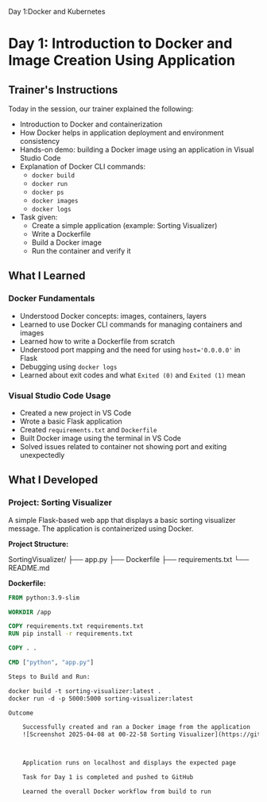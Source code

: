 Day 1:Docker and Kubernetes
# Day 1: Introduction to Docker and Image Creation Using Application

## Trainer's Instructions

Today in the session, our trainer explained the following:

- Introduction to Docker and containerization
- How Docker helps in application deployment and environment consistency
- Hands-on demo: building a Docker image using an application in Visual Studio Code
- Explanation of Docker CLI commands:
  - `docker build`
  - `docker run`
  - `docker ps`
  - `docker images`
  - `docker logs`
- Task given:
  - Create a simple application (example: Sorting Visualizer)
  - Write a Dockerfile
  - Build a Docker image
  - Run the container and verify it

## What I Learned

### Docker Fundamentals

- Understood Docker concepts: images, containers, layers
- Learned to use Docker CLI commands for managing containers and images
- Learned how to write a Dockerfile from scratch
- Understood port mapping and the need for using `host='0.0.0.0'` in Flask
- Debugging using `docker logs`
- Learned about exit codes and what `Exited (0)` and `Exited (1)` mean

### Visual Studio Code Usage

- Created a new project in VS Code
- Wrote a basic Flask application
- Created `requirements.txt` and `Dockerfile`
- Built Docker image using the terminal in VS Code
- Solved issues related to container not showing port and exiting unexpectedly

## What I Developed

### Project: Sorting Visualizer

A simple Flask-based web app that displays a basic sorting visualizer message. The application is containerized using Docker.

**Project Structure:**

SortingVisualizer/ ├── app.py ├── Dockerfile ├── requirements.txt └── README.md


**Dockerfile:**

```dockerfile
FROM python:3.9-slim

WORKDIR /app

COPY requirements.txt requirements.txt
RUN pip install -r requirements.txt

COPY . .

CMD ["python", "app.py"]

Steps to Build and Run:

docker build -t sorting-visualizer:latest .
docker run -d -p 5000:5000 sorting-visualizer:latest

Outcome

    Successfully created and ran a Docker image from the application
    ![Screenshot 2025-04-08 at 00-22-58 Sorting Visualizer](https://github.com/user-attachments/assets/d2cab024-44c4-40b9-a30c-ed7f6686dcb3)



    Application runs on localhost and displays the expected page

    Task for Day 1 is completed and pushed to GitHub

    Learned the overall Docker workflow from build to run
